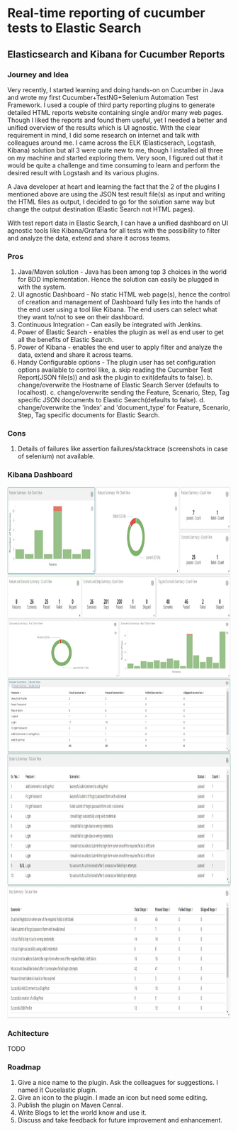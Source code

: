 # Real-time reporting of cucumber tests to Elastic Search

## Elasticsearch and Kibana for Cucumber Reports
						 
### Journey and Idea
Very recently, I started learning and doing hands-on on Cucumber in Java and wrote my first Cucumber+TestNG+Selenium Automation Test Framework. I used a couple of third party reporting plugins to generate detailed HTML reports website containing single and/or many web pages. Though I liked the reports and found them useful, yet I needed a better and unified overview of the results which is UI agnostic.
With the clear requirement in mind, I did some research on internet and talk with colleagues around me. I came across the ELK (Elasticserach, Logstash, Kibana) solution but all 3 were quite new to me, though I installed all three on my machine and started exploring them. Very soon, I figured out that it would be quite a challenge and time consuming to learn and perform the desired result with Logstash and its various plugins.

A Java developer at heart and learning the fact that the 2 of the plugins I mentioned above are using the JSON test result file(s) as input and writing the HTML files as output, I decided to go for the solution same way but change the output destination (Elastic Search not HTML pages).

With test report data in Elastic Search, I can have a unified dashboard on UI agnostic tools like Kibana/Grafana  for all tests with the possibility to filter and analyze the data, extend and share it across teams.

### Pros
1.	Java/Maven solution - Java has been among top 3 choices in the world for BDD implementation. Hence the solution can easily be plugged in with the system.
2.	UI agnostic Dashboard  - No static HTML web page(s), hence the control of creation and management of Dashboard fully lies into the hands of the end user using a tool like Kibana. The end users can select what they want to/not to see on their dashboard.
3.	Continuous Integration - Can easily be integrated with Jenkins. 
4.	Power of Elastic Search - enables the plugin as well as end user to get all the benefits of Elastic Search. 
5.	Power of Kibana - enables the end user to apply filter and analyze the data, extend and share it across teams.
6.	Handy Configurable options - The plugin user has set configuration options available to control like,
a.	skip reading the Cucumber Test Report(JSON file(s)) and ask the plugin to exit(defaults to false).
b.	change/overwrite the Hostname of Elastic Search Server (defaults to localhost).
c.	change/overwrite sending the Feature, Scenario, Step, Tag specific JSON documents to Elastic Search(defaults to false).
d.	change/overwrite the 'index' and 'document_type' for Feature, Scenario, Step, Tag specific documents for Elastic Search.

### Cons
1.	Details of failures like assertion failures/stacktrace (screenshots in case of selenium) not available. 

### Kibana Dashboard
<img align="center" width="900" height="300" src="dashboard/kibana/cucumber_elastic_search_kibana_dashboard_1.JPG">
<img align="center" width="900" height="300" src="dashboard/kibana/cucumber_elastic_search_kibana_dashboard_2.JPG">
<img align="center" width="900" height="300" src="dashboard/kibana/cucumber_elastic_search_kibana_dashboard_3.JPG">
<img align="center" width="900" height="300" src="dashboard/kibana/cucumber_elastic_search_kibana_dashboard_4.JPG">

### Achitecture
TODO

### Roadmap

1.	Give a nice name to the plugin. Ask the colleagues for suggestions. I named it Cucelastic plugin.
2.	Give an icon to the plugin. I made an icon but need some editing.
4.	Publish the plugin on Maven Cenral.
5.	Write Blogs to let the world know and use it.
6.	Discuss and take feedback for future improvement and enhancement.
